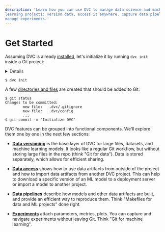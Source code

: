 ```yaml
---
description: 'Learn how you can use DVC to manage data science and machine
learning projects: version data, access it anywhere, capture data pipelines, and
manage experiments.'
---
```


# Get Started

Assuming DVC is already [installed](/doc/install), let's initialize it by
running `dvc init` inside a Git project:

<details>

### ⚙️ Expand to prepare the project.

In expandable sections that start with the ⚙️ emoji, we'll be providing more
information for those trying to run the commands. It's up to you to pick the
best way to read the material - read the text (skip sections like this, and it
should be enough to understand the idea of DVC), or try to run them and get the
first hand experience.

We'll be building an NLP project from scratch together. The end result is
published on [GitHub](https://github.com/iterative/example-get-started).

Let's start with `git init`:

```dvc
$ mkdir example-get-started
$ cd example-get-started
$ git init
```

</details>

```dvc
$ dvc init
```

A few [directories and files](/doc/user-guide/dvc-internals) are created that
should be added to Git:

```dvc
$ git status
Changes to be committed:
        new file:   .dvc/.gitignore
        new file:   .dvc/config
        ...
$ git commit -m "Initialize DVC"
```

DVC features can be grouped into functional components. We'll explore them one
by one in the next few sections:

- [**Data versioning**](/doc/start/data-versioning) is the base layer of DVC for
  large files, datasets, and machine learning models. It looks like a regular
  Git workflow, but without storing large files in the repo (think "Git for
  data"). Data is stored separately, which allows for efficient sharing.

- [**Data access**](/doc/start/data-access) shows how to use data artifacts from
  outside of the project and how to import data artifacts from another DVC
  project. This can help to download a specific version of an ML model to a
  deployment server or import a model to another project.

- [**Data pipelines**](/doc/start/data-pipelines) describe how models and other
  data artifacts are built, and provide an efficient way to reproduce them.
  Think "Makefiles for data and ML projects" done right.

- [**Experiments**](/doc/start/experiments) attach parameters, metrics, plots.
  You can capture and navigate experiments without leaving Git. Think "Git for
  machine learning".

